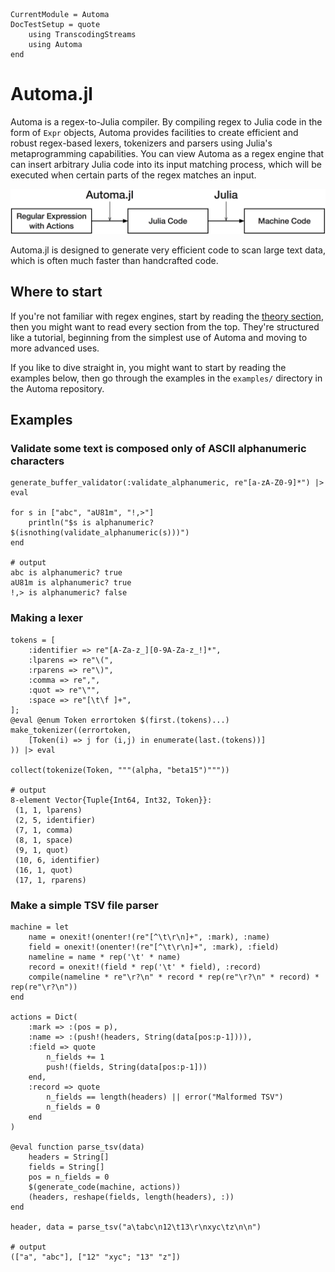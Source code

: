 ```@meta
CurrentModule = Automa
DocTestSetup = quote
    using TranscodingStreams
    using Automa
end
```

# Automa.jl
Automa is a regex-to-Julia compiler.
By compiling regex to Julia code in the form of `Expr` objects,
Automa provides facilities to create efficient and robust regex-based lexers, tokenizers and parsers using Julia's metaprogramming capabilities. 
You can view Automa as a regex engine that can insert arbitrary Julia code into its input matching process, which will be executed when certain parts of the regex matches an input.

![Schema of Automa.jl](figure/Automa.png)

Automa.jl is designed to generate very efficient code to scan large text data, which is often much faster than handcrafted code.

## Where to start
If you're not familiar with regex engines, start by reading the [theory section](theory.md),
then you might want to read every section from the top.
They're structured like a tutorial, beginning from the simplest use of Automa and moving to more advanced uses.

If you like to dive straight in, you might want to start by reading the examples below, then go through the examples in the `examples/` directory in the Automa repository.

## Examples
### Validate some text is composed only of ASCII alphanumeric characters
```jldoctest; output = false
generate_buffer_validator(:validate_alphanumeric, re"[a-zA-Z0-9]*") |> eval

for s in ["abc", "aU81m", "!,>"]
    println("$s is alphanumeric? $(isnothing(validate_alphanumeric(s)))")
end

# output
abc is alphanumeric? true
aU81m is alphanumeric? true
!,> is alphanumeric? false
```

### Making a lexer
```jldoctest; output = false
tokens = [
    :identifier => re"[A-Za-z_][0-9A-Za-z_!]*",
    :lparens => re"\(",
    :rparens => re"\)",
    :comma => re",",
    :quot => re"\"",
    :space => re"[\t\f ]+",
];
@eval @enum Token errortoken $(first.(tokens)...)
make_tokenizer((errortoken, 
    [Token(i) => j for (i,j) in enumerate(last.(tokens))]
)) |> eval

collect(tokenize(Token, """(alpha, "beta15")"""))

# output
8-element Vector{Tuple{Int64, Int32, Token}}:
 (1, 1, lparens)
 (2, 5, identifier)
 (7, 1, comma)
 (8, 1, space)
 (9, 1, quot)
 (10, 6, identifier)
 (16, 1, quot)
 (17, 1, rparens)
```

### Make a simple TSV file parser
```jldoctest; output = false
machine = let
    name = onexit!(onenter!(re"[^\t\r\n]+", :mark), :name)
    field = onexit!(onenter!(re"[^\t\r\n]+", :mark), :field)
    nameline = name * rep('\t' * name)
    record = onexit!(field * rep('\t' * field), :record)
    compile(nameline * re"\r?\n" * record * rep(re"\r?\n" * record) * rep(re"\r?\n"))
end

actions = Dict(
    :mark => :(pos = p),
    :name => :(push!(headers, String(data[pos:p-1]))),
    :field => quote
        n_fields += 1
        push!(fields, String(data[pos:p-1]))
    end,
    :record => quote
        n_fields == length(headers) || error("Malformed TSV")
        n_fields = 0
    end
)

@eval function parse_tsv(data)
    headers = String[]
    fields = String[]
    pos = n_fields = 0
    $(generate_code(machine, actions))
    (headers, reshape(fields, length(headers), :))
end

header, data = parse_tsv("a\tabc\n12\t13\r\nxyc\tz\n\n")

# output
(["a", "abc"], ["12" "xyc"; "13" "z"])
```
